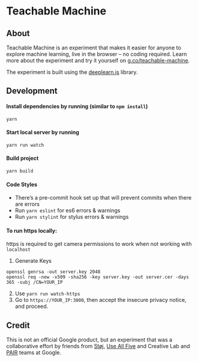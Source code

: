 # Teachable Machine 
## About
Teachable Machine is an experiment that makes it easier for anyone to explore machine learning, live in the browser – no coding required. Learn more about the experiment and try it yourself on [g.co/teachable-machine](https://g.co/teachablemachine). 

The experiment is built using the [deeplearn.js](https://github.com/PAIR-code/deeplearnjs) library.

## Development
#### Install dependencies by running (similar to `npm install`)
```
yarn
```

#### Start local server by running 
```
yarn run watch
```


#### Build project
```
yarn build
```

#### Code Styles
- There’s a pre-commit hook set up that will prevent commits when there are errors
- Run `yarn eslint` for es6 errors & warnings
- Run `yarn stylint` for stylus errors & warnings

#### To run https locally:
https is required to get camera permissions to work when not working with `localhost`

1. Generate Keys
```
openssl genrsa -out server.key 2048
openssl req -new -x509 -sha256 -key server.key -out server.cer -days 365 -subj /CN=YOUR_IP
```
2. Use `yarn run watch-https`
3. Go to `https://YOUR_IP:3000`, then accept the insecure privacy notice, and proceed.

## Credit
This is not an official Google product, but an experiment that was a collaborative effort by friends from [Støj](http://stoj.io/), [Use All Five](https://useallfive.com/) and Creative Lab and [PAIR](https://ai.google/pair/) teams at Google.
